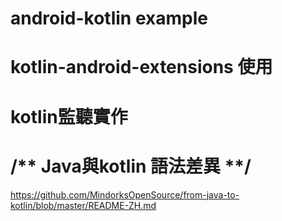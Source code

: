 # android-kotlin example

# kotlin-android-extensions 使用
# kotlin監聽實作
# /** Java與kotlin 語法差異 **/
https://github.com/MindorksOpenSource/from-java-to-kotlin/blob/master/README-ZH.md
